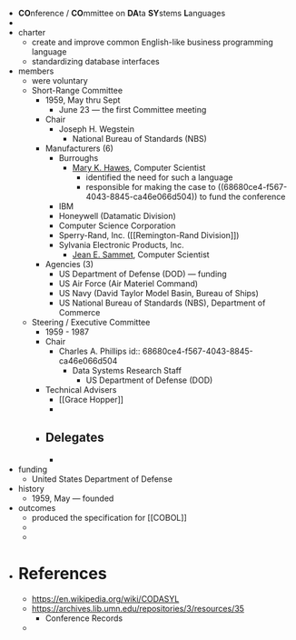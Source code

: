 - **CO**nference / **CO**mmittee on **DA**ta **SY**stems **L**anguages
-
- charter
	- create and improve common English-like business programming language
	- standardizing database interfaces
- members
	- were voluntary
	- Short-Range Committee
		- 1959, May thru Sept
			- June 23 — the first Committee meeting
		- Chair
			- Joseph H. Wegstein
				- National Bureau of Standards (NBS)
		- Manufacturers (6)
			- Burroughs
				- [Mary K. Hawes](https://en.wikipedia.org/wiki/Mary_K._Hawes), Computer Scientist
					- identified the need for such a language
					- responsible for making the case to ((68680ce4-f567-4043-8845-ca46e066d504)) to fund the conference
			- IBM
			- Honeywell (Datamatic Division)
			- Computer Science Corporation
			- Sperry-Rand, Inc. ([[Remington-Rand Division]])
			- Sylvania Electronic Products, Inc.
				- [Jean E. Sammet](https://en.wikipedia.org/wiki/Jean_E._Sammet), Computer Scientist
		- Agencies (3)
			- US Department of Defense (DOD) — funding
			- US Air Force (Air Materiel Command)
			- US Navy (David Taylor Model Basin, Bureau of Ships)
			- US National Bureau of Standards (NBS), Department of Commerce
	- Steering / Executive Committee
		- 1959 - 1987
		- Chair
			- Charles A. Phillips
			  id:: 68680ce4-f567-4043-8845-ca46e066d504
				- Data Systems Research Staff
					- US Department of Defense (DOD)
		- Technical Advisers
			- [[Grace Hopper]]
			-
		- Delegates
			-
			-
- funding
	- United States Department of Defense
- history
	- 1959, May — founded
- outcomes
	- produced the specification for [[COBOL]]
	-
	-
- # References
	- https://en.wikipedia.org/wiki/CODASYL
	- https://archives.lib.umn.edu/repositories/3/resources/35
		- Conference Records
	-